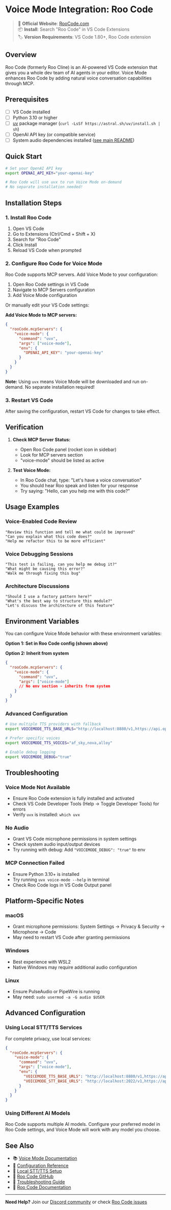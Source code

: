 # Voice Mode Integration: Roo Code

> 🔗 **Official Website**: [RooCode.com](https://roocode.com/)  
> 📦 **Install**: Search "Roo Code" in VS Code Extensions  
> 🏷️ **Version Requirements**: VS Code 1.80+, Roo Code extension

## Overview

Roo Code (formerly Roo Cline) is an AI-powered VS Code extension that gives you a whole dev team of AI agents in your editor. Voice Mode enhances Roo Code by adding natural voice conversation capabilities through MCP.

## Prerequisites

- [ ] VS Code installed
- [ ] Python 3.10 or higher
- [ ] [uv](https://github.com/astral-sh/uv) package manager (`curl -LsSf https://astral.sh/uv/install.sh | sh`)
- [ ] OpenAI API key (or compatible service)
- [ ] System audio dependencies installed ([see main README](../../../README.md#system-dependencies))

## Quick Start

```bash
# Set your OpenAI API key
export OPENAI_API_KEY="your-openai-key"

# Roo Code will use uvx to run Voice Mode on-demand
# No separate installation needed!
```

## Installation Steps

### 1. Install Roo Code

1. Open VS Code
2. Go to Extensions (Ctrl/Cmd + Shift + X)
3. Search for "Roo Code"
4. Click Install
5. Reload VS Code when prompted

### 2. Configure Roo Code for Voice Mode

Roo Code supports MCP servers. Add Voice Mode to your configuration:

1. Open Roo Code settings in VS Code
2. Navigate to MCP Servers configuration
3. Add Voice Mode configuration

Or manually edit your VS Code settings:

**Add Voice Mode to MCP servers:**

```json
{
  "rooCode.mcpServers": {
    "voice-mode": {
      "command": "uvx",
      "args": ["voice-mode"],
      "env": {
        "OPENAI_API_KEY": "your-openai-key"
      }
    }
  }
}
```

**Note:** Using `uvx` means Voice Mode will be downloaded and run on-demand. No separate installation required!

### 3. Restart VS Code

After saving the configuration, restart VS Code for changes to take effect.

## Verification

1. **Check MCP Server Status:**
   - Open Roo Code panel (rocket icon in sidebar)
   - Look for MCP servers section
   - "voice-mode" should be listed as active

2. **Test Voice Mode:**
   - In Roo Code chat, type: "Let's have a voice conversation"
   - You should hear Roo speak and listen for your response
   - Try saying: "Hello, can you help me with this code?"

## Usage Examples

### Voice-Enabled Code Review
```
"Review this function and tell me what could be improved"
"Can you explain what this code does?"
"Help me refactor this to be more efficient"
```

### Voice Debugging Sessions
```
"This test is failing, can you help me debug it?"
"What might be causing this error?"
"Walk me through fixing this bug"
```

### Architecture Discussions
```
"Should I use a factory pattern here?"
"What's the best way to structure this module?"
"Let's discuss the architecture of this feature"
```

## Environment Variables

You can configure Voice Mode behavior with these environment variables:

**Option 1: Set in Roo Code config (shown above)**

**Option 2: Inherit from system**
```json
{
  "rooCode.mcpServers": {
    "voice-mode": {
      "command": "uvx",
      "args": ["voice-mode"]
      // No env section - inherits from system
    }
  }
}
```

### Advanced Configuration

```bash
# Use multiple TTS providers with fallback
export VOICEMODE_TTS_BASE_URLS="http://localhost:8880/v1,https://api.openai.com/v1"

# Prefer specific voices
export VOICEMODE_TTS_VOICES="af_sky,nova,alloy"

# Enable debug logging
export VOICEMODE_DEBUG="true"
```

## Troubleshooting

### Voice Mode Not Available
- Ensure Roo Code extension is fully installed and activated
- Check VS Code Developer Tools (Help → Toggle Developer Tools) for errors
- Verify `uvx` is installed: `which uvx`

### No Audio
- Grant VS Code microphone permissions in system settings
- Check system audio input/output devices
- Try running with debug: Add `"VOICEMODE_DEBUG": "true"` to env

### MCP Connection Failed
- Ensure Python 3.10+ is installed
- Try running `uvx voice-mode --help` in terminal
- Check Roo Code logs in VS Code Output panel

## Platform-Specific Notes

### macOS
- Grant microphone permissions: System Settings → Privacy & Security → Microphone → Code
- May need to restart VS Code after granting permissions

### Windows
- Best experience with WSL2
- Native Windows may require additional audio configuration

### Linux
- Ensure PulseAudio or PipeWire is running
- May need: `sudo usermod -a -G audio $USER`

## Advanced Configuration

### Using Local STT/TTS Services

For complete privacy, use local services:

```json
{
  "rooCode.mcpServers": {
    "voice-mode": {
      "command": "uvx",
      "args": ["voice-mode"],
      "env": {
        "VOICEMODE_TTS_BASE_URLS": "http://localhost:8880/v1,https://api.openai.com/v1",
        "VOICEMODE_STT_BASE_URLS": "http://localhost:2022/v1,https://api.openai.com/v1"
      }
    }
  }
}
```

### Using Different AI Models

Roo Code supports multiple AI models. Configure your preferred model in Roo Code settings, and Voice Mode will work with any model you choose.

## See Also

- 📚 [Voice Mode Documentation](../../../README.md)
- 🔧 [Configuration Reference](../../configuration.md)
- 🎤 [Local STT/TTS Setup](../../kokoro.md)
- 💬 [Roo Code GitHub](https://github.com/RooCodeInc/Roo-Code)
- 🐛 [Troubleshooting Guide](../../troubleshooting/README.md)
- 🚀 [Roo Code Documentation](https://roocode.com/docs)

---

**Need Help?** Join our [Discord community](https://discord.gg/gVHPPK5U) or check [Roo Code issues](https://github.com/RooCodeInc/Roo-Code/issues)